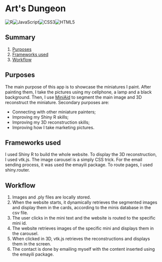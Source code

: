 # Art's Dungeon

![R](https://img.shields.io/badge/r-%23276DC3.svg?style=for-the-badge&logo=r&logoColor=white)![JavaScript](https://img.shields.io/badge/javascript-%23323330.svg?style=for-the-badge&logo=javascript&logoColor=%23F7DF1E)![CSS3](https://img.shields.io/badge/css3-%231572B6.svg?style=for-the-badge&logo=css3&logoColor=white)![HTML5](https://img.shields.io/badge/html5-%23E34F26.svg?style=for-the-badge&logo=html5&logoColor=white)

## Summary

1. [Purposes](#purposes)
2. [Frameworks used](#frameworks-used)
3. [Workflow](#workflow)

## Purposes

The main purpose of this app is to showcase the miniatures I paint. After painting them, I take the pictures using my cellphone, a lamp and a black background. Then, I use [MiniAid]() to segment the main image and 3D reconstruct the miniature. Secondary purposes are:

* Connecting with other miniature painters;
* Improving my Shiny R skills;
* Improving my 3D reconstruction skills;
* Improving how I take marketing pictures. 

## Frameworks used

I used Shiny R to build the whole website. To display the 3D reconstruction, I used vtk.js. The image carousel is a simply CSS trick. For the email sending process, it was used the emayili package. To route pages, I used shiny.router.

## Workflow

1. Images and .ply files are locally stored.
2. When the website starts, it dynamically retrieves the segmented images and display them in the cards, according to the minis database in the csv file.
3. The user clicks in the mini text and the website is routed to the specific mini id.
4. The website retrieves images of the specific mini and displays them in the carousel.
5. When clicked in 3D, vtk.js retrieves the reconstructions and displays them in the screen.
6. The contact is done by emailing myself with the content inserted using the emayili package.
